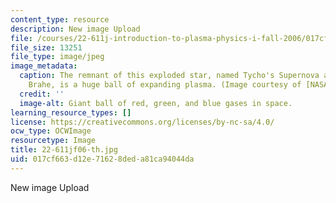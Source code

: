 ```yaml
---
content_type: resource
description: New image Upload
file: /courses/22-611j-introduction-to-plasma-physics-i-fall-2006/017cf663d12e71628deda81ca94044da_22-611jf06-th.jpg
file_size: 13251
file_type: image/jpeg
image_metadata:
  caption: The remnant of this exploded star, named Tycho's Supernova after Tycho
    Brahe, is a huge ball of expanding plasma. (Image courtesy of [NASA](http://www.nasa.gov/).)
  credit: ''
  image-alt: Giant ball of red, green, and blue gases in space.
learning_resource_types: []
license: https://creativecommons.org/licenses/by-nc-sa/4.0/
ocw_type: OCWImage
resourcetype: Image
title: 22-611jf06-th.jpg
uid: 017cf663-d12e-7162-8ded-a81ca94044da
---
```

New image Upload